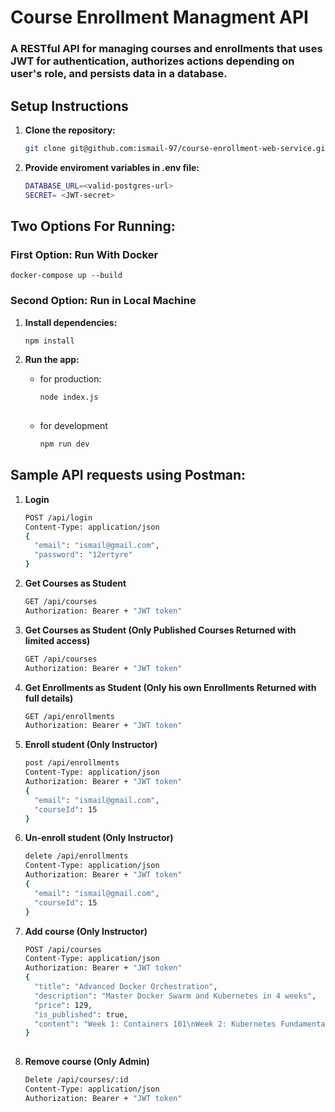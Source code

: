 # Course Enrollment Managment API
### A RESTful API for managing courses and enrollments that uses JWT for authentication, authorizes actions depending on user's role, and persists data in a database.

## Setup Instructions

1. **Clone the repository:**
 
   ```bash
   git clone git@github.com:ismail-97/course-enrollment-web-service.git

3. **Provide enviroment variables in .env file:**

   ```bash
   DATABASE_URL=<valid-postgres-url>
   SECRET= <JWT-secret>


## Two Options For Running:

### First Option: Run With Docker
    
    docker-compose up --build
    
### Second Option: Run in Local Machine

  1. **Install dependencies:**

     ```bash
     npm install

  3. **Run the app:**
      
      - for production:

        ```bash
        node index.js
      
      - for development

        ```bash
        npm run dev


## Sample API requests using Postman:

  1. **Login**

     ```bash
     POST /api/login
     Content-Type: application/json
     {
       "email": "ismail@gmail.com",
       "password": "12ertyre"
     }
     
  2. **Get Courses as Student**

     ```bash
     GET /api/courses
     Authorization: Bearer + "JWT token"

  3. **Get Courses as Student (Only Published Courses Returned with limited access)**

     ```bash
     GET /api/courses
     Authorization: Bearer + "JWT token"

  4. **Get Enrollments as Student (Only his own Enrollments Returned with full details)**

     ```bash
     GET /api/enrollments
     Authorization: Bearer + "JWT token"

  5. **Enroll student (Only Instructor)**

     ```bash
     post /api/enrollments
     Content-Type: application/json
     Authorization: Bearer + "JWT token"
     {
       "email": "ismail@gmail.com",
       "courseId": 15
     }

  6. **Un-enroll student (Only Instructor)**

     ```bash
     delete /api/enrollments
     Content-Type: application/json
     Authorization: Bearer + "JWT token"
     {
       "email": "ismail@gmail.com",
       "courseId": 15
     }
     
  7. **Add course (Only Instructor)**

     ```bash
     POST /api/courses
     Content-Type: application/json
     Authorization: Bearer + "JWT token"
     {
       "title": "Advanced Docker Orchestration",
       "description": "Master Docker Swarm and Kubernetes in 4 weeks",
       "price": 129,
       "is_published": true,
       "content": "Week 1: Containers 101\nWeek 2: Kubernetes Fundamentals\n..."
     }
  
  8. **Remove course (Only Admin)**

     ```bash
     Delete /api/courses/:id
     Content-Type: application/json
     Authorization: Bearer + "JWT token"

    


